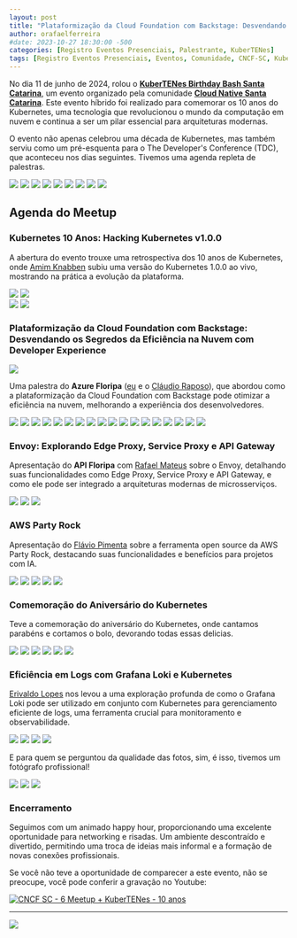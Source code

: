 ```yaml
---
layout: post
title: "Plataformização da Cloud Foundation com Backstage: Desvendando os Segredos da Eficiência na Nuvem com Developer Experience - Esquenta TDC - KuberTENes Birthday Bash Santa Catarina + Azure Floripa + API Floripa"
author: orafaelferreira
#date: 2023-10-27 18:30:00 -500
categories: [Registro Eventos Presenciais, Palestrante, KuberTENes]
tags: [Registro Eventos Presenciais, Eventos, Comunidade, CNCF-SC, KuberTENes]
---
```


No dia 11 de junho de 2024, rolou o [**KuberTENes Birthday Bash Santa Catarina**](https://community.cncf.io/events/details/cncf-cloud-native-santa-catarina-presents-6o-kubertenes-birthday-bash-santa-catarina/), um evento organizado pela comunidade [**Cloud Native Santa Catarina**](https://community.cncf.io/cloud-native-santa-catarina/). Este evento híbrido foi realizado para comemorar os 10 anos do Kubernetes, uma tecnologia que revolucionou o mundo da computação em nuvem e continua a ser um pilar essencial para arquiteturas modernas.

O evento não apenas celebrou uma década de Kubernetes, mas também serviu como um pré-esquenta para o The Developer's Conference (TDC), que aconteceu nos dias seguintes. Tivemos uma agenda repleta de palestras.

![](https://stoblobcertificados011.blob.core.windows.net/imagens-blog/posts/CloudNativeSC-KuberTENes/01.JPG)
![](https://stoblobcertificados011.blob.core.windows.net/imagens-blog/posts/CloudNativeSC-KuberTENes/02.JPG)
![](https://stoblobcertificados011.blob.core.windows.net/imagens-blog/posts/CloudNativeSC-KuberTENes/03.JPG)
![](https://stoblobcertificados011.blob.core.windows.net/imagens-blog/posts/CloudNativeSC-KuberTENes/04.JPG)
![](https://stoblobcertificados011.blob.core.windows.net/imagens-blog/posts/CloudNativeSC-KuberTENes/05.JPG)
![](https://stoblobcertificados011.blob.core.windows.net/imagens-blog/posts/CloudNativeSC-KuberTENes/06.JPG)
![](https://stoblobcertificados011.blob.core.windows.net/imagens-blog/posts/CloudNativeSC-KuberTENes/07.JPG)
![](https://stoblobcertificados011.blob.core.windows.net/imagens-blog/posts/CloudNativeSC-KuberTENes/08.JPG)
![](https://stoblobcertificados011.blob.core.windows.net/imagens-blog/posts/CloudNativeSC-KuberTENes/038.JPG)

## Agenda do Meetup

### Kubernetes 10 Anos: Hacking Kubernetes v1.0.0
A abertura do evento trouxe uma retrospectiva dos 10 anos de Kubernetes, onde [Amim Knabben](https://www.linkedin.com/in/amim/) subiu uma versão do Kubernetes 1.0.0 ao vivo, mostrando na prática a evolução da plataforma.

![](https://stoblobcertificados011.blob.core.windows.net/imagens-blog/posts/CloudNativeSC-KuberTENes/09.JPG)
![](https://stoblobcertificados011.blob.core.windows.net/imagens-blog/posts/CloudNativeSC-KuberTENes/10.JPG)    
![](https://stoblobcertificados011.blob.core.windows.net/imagens-blog/posts/CloudNativeSC-KuberTENes/11.JPG)
![](https://stoblobcertificados011.blob.core.windows.net/imagens-blog/posts/CloudNativeSC-KuberTENes/12.JPG)


### Plataformização da Cloud Foundation com Backstage: Desvendando os Segredos da Eficiência na Nuvem com Developer Experience

![](https://stoblobcertificados011.blob.core.windows.net/imagens-blog/posts/kuberTENes-Birthday-Bash-Santa-Catarina.png)

Uma palestra do **Azure Floripa** ([eu](https://www.linkedin.com/in/orafaelferreiraa/) e o [Cláudio Raposo](https://www.linkedin.com/in/cfraposo/)), que abordou como a plataformização da Cloud Foundation com Backstage pode otimizar a eficiência na nuvem, melhorando a experiência dos desenvolvedores.

![](https://stoblobcertificados011.blob.core.windows.net/imagens-blog/posts/CloudNativeSC-KuberTENes/13.JPG)
![](https://stoblobcertificados011.blob.core.windows.net/imagens-blog/posts/CloudNativeSC-KuberTENes/14.JPG)
![](https://stoblobcertificados011.blob.core.windows.net/imagens-blog/posts/CloudNativeSC-KuberTENes/15.JPG)
![](https://stoblobcertificados011.blob.core.windows.net/imagens-blog/posts/CloudNativeSC-KuberTENes/16.JPG)
![](https://stoblobcertificados011.blob.core.windows.net/imagens-blog/posts/CloudNativeSC-KuberTENes/17.JPG)
![](https://stoblobcertificados011.blob.core.windows.net/imagens-blog/posts/CloudNativeSC-KuberTENes/18.JPG)
![](https://stoblobcertificados011.blob.core.windows.net/imagens-blog/posts/CloudNativeSC-KuberTENes/19.JPG)
![](https://stoblobcertificados011.blob.core.windows.net/imagens-blog/posts/CloudNativeSC-KuberTENes/20.JPG)
![](https://stoblobcertificados011.blob.core.windows.net/imagens-blog/posts/CloudNativeSC-KuberTENes/21.JPG)
![](https://stoblobcertificados011.blob.core.windows.net/imagens-blog/posts/CloudNativeSC-KuberTENes/22.JPG)
![](https://stoblobcertificados011.blob.core.windows.net/imagens-blog/posts/CloudNativeSC-KuberTENes/23.JPG)
![](https://stoblobcertificados011.blob.core.windows.net/imagens-blog/posts/CloudNativeSC-KuberTENes/24.JPG)
![](https://stoblobcertificados011.blob.core.windows.net/imagens-blog/posts/CloudNativeSC-KuberTENes/25.JPG)
![](https://stoblobcertificados011.blob.core.windows.net/imagens-blog/posts/CloudNativeSC-KuberTENes/26.JPG)
![](https://stoblobcertificados011.blob.core.windows.net/imagens-blog/posts/CloudNativeSC-KuberTENes/27.JPG)
![](https://stoblobcertificados011.blob.core.windows.net/imagens-blog/posts/CloudNativeSC-KuberTENes/28.JPG)
![](https://stoblobcertificados011.blob.core.windows.net/imagens-blog/posts/CloudNativeSC-KuberTENes/29.JPG)
![](https://stoblobcertificados011.blob.core.windows.net/imagens-blog/posts/CloudNativeSC-KuberTENes/48.JPG)

### Envoy: Explorando Edge Proxy, Service Proxy e API Gateway
Apresentação do **API Floripa** com [Rafael Mateus](https://www.linkedin.com/in/rafaelbmateus/) sobre o Envoy, detalhando suas funcionalidades como Edge Proxy, Service Proxy e API Gateway, e como ele pode ser integrado a arquiteturas modernas de microsserviços.

![](https://stoblobcertificados011.blob.core.windows.net/imagens-blog/posts/CloudNativeSC-KuberTENes/30.jpg)
![](https://stoblobcertificados011.blob.core.windows.net/imagens-blog/posts/CloudNativeSC-KuberTENes/31.jpg)
![](https://stoblobcertificados011.blob.core.windows.net/imagens-blog/posts/CloudNativeSC-KuberTENes/32.jpg)

### AWS Party Rock
Apresentação do [Flávio Pimenta](https://www.linkedin.com/in/flaap/) sobre a ferramenta open source da AWS Party Rock, destacando suas funcionalidades e benefícios para projetos com IA.

![](https://stoblobcertificados011.blob.core.windows.net/imagens-blog/posts/CloudNativeSC-KuberTENes/33.JPG)
![](https://stoblobcertificados011.blob.core.windows.net/imagens-blog/posts/CloudNativeSC-KuberTENes/34.JPG)
![](https://stoblobcertificados011.blob.core.windows.net/imagens-blog/posts/CloudNativeSC-KuberTENes/35.JPG)
![](https://stoblobcertificados011.blob.core.windows.net/imagens-blog/posts/CloudNativeSC-KuberTENes/36.JPG)
![](https://stoblobcertificados011.blob.core.windows.net/imagens-blog/posts/CloudNativeSC-KuberTENes/37.JPG)

### Comemoração do Aniversário do Kubernetes
Teve a comemoração do aniversário do Kubernetes, onde cantamos parabéns e cortamos o bolo, devorando todas essas delicias.

![](https://stoblobcertificados011.blob.core.windows.net/imagens-blog/posts/CloudNativeSC-KuberTENes/38.JPG)
![](https://stoblobcertificados011.blob.core.windows.net/imagens-blog/posts/CloudNativeSC-KuberTENes/39.JPG)
![](https://stoblobcertificados011.blob.core.windows.net/imagens-blog/posts/CloudNativeSC-KuberTENes/40.JPG)
![](https://stoblobcertificados011.blob.core.windows.net/imagens-blog/posts/CloudNativeSC-KuberTENes/41.JPG)
![](https://stoblobcertificados011.blob.core.windows.net/imagens-blog/posts/CloudNativeSC-KuberTENes/42.JPG)
![](https://stoblobcertificados011.blob.core.windows.net/imagens-blog/posts/CloudNativeSC-KuberTENes/43.JPG)

### Eficiência em Logs com Grafana Loki e Kubernetes
[Erivaldo Lopes](https://www.linkedin.com/in/erivaldolopes/) nos levou a uma exploração profunda de como o Grafana Loki pode ser utilizado em conjunto com Kubernetes para gerenciamento eficiente de logs, uma ferramenta crucial para monitoramento e observabilidade.

![](https://stoblobcertificados011.blob.core.windows.net/imagens-blog/posts/CloudNativeSC-KuberTENes/44.JPG)
![](https://stoblobcertificados011.blob.core.windows.net/imagens-blog/posts/CloudNativeSC-KuberTENes/45.JPG)
![](https://stoblobcertificados011.blob.core.windows.net/imagens-blog/posts/CloudNativeSC-KuberTENes/46.JPG)
![](https://stoblobcertificados011.blob.core.windows.net/imagens-blog/posts/CloudNativeSC-KuberTENes/47.JPG)

E para quem se perguntou da qualidade das fotos, sim, é isso, tivemos um fotógrafo profissional!

![](https://stoblobcertificados011.blob.core.windows.net/imagens-blog/posts/CloudNativeSC-KuberTENes/49.jpg)
![](https://stoblobcertificados011.blob.core.windows.net/imagens-blog/posts/CloudNativeSC-KuberTENes/50.jpg)
![](https://stoblobcertificados011.blob.core.windows.net/imagens-blog/posts/CloudNativeSC-KuberTENes/51.jpg)

### Encerramento 
Seguimos com um animado happy hour, proporcionando uma excelente oportunidade para networking e risadas. Um ambiente descontraído e divertido, permitindo uma troca de ideias mais informal e a formação de novas conexões profissionais.

Se você não teve a oportunidade de comparecer a este evento, não se preocupe, você pode conferir a gravação no Youtube:

[![CNCF SC - 6 Meetup + KuberTENes - 10 anos](https://img.youtube.com/vi/iACjUNbhnaM/0.jpg)](https://www.youtube.com/watch?v=iACjUNbhnaM)

---

![](https://stoblobcertificados011.blob.core.windows.net/imagens-blog/posts/Logo2.png)